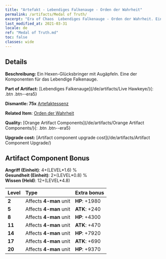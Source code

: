 ```yaml
---
title: "Artefakt - Lebendiges Falkenauge - Orden der Wahrheit"
permalink: /artifacts/Medal of Truth/
excerpt: "Era of Chaos  Lebendiges Falkenauge - Orden der Wahrheit. Ein Hexen-Glücksbringer mit Augäpfeln. Eine der Komponenten für das Lebendige Falkenauge."
last_modified_at: 2021-03-31
locale: de
ref: "Medal of Truth.md"
toc: false
classes: wide
---
```




## Details

 **Beschreibung:** Ein Hexen-Glücksbringer mit Augäpfeln. Eine der Komponenten für das Lebendige Falkenauge.

 **Part of Artifact:** [Lebendiges Falkenauge](/de/artifacts/Live Hawkeye/){: .btn .btn--era5}

 **Dismantle: 75x** [Artefaktessenz](/de/Items/con_905/)

 **Related Item**: [Orden der Wahrheit](/de/Items/art_134/)

 **Quality:** [Orange Artifact Components](/de/artifacts/Orange Artifact Components/){: .btn .btn--era5}

 **Upgrade cost:** [Artifact component upgrade cost](/de/artifacts/Artifact Component Upgrade/)

## Artifact Component Bonus

  **Angriff (Einheit)**: 4+(LEVEL\*1.6) %<br/>**Gesundheit (Einheit)**: 2+(LEVEL\*0.8) %<br/>**Wissen (Held)**: 12+(LEVEL\*4.8)

  |  Level  | Type |    Extra bonus  | 
  |:--------|:-----|:----------------| 
  | **2** | Affects **4-man** unit | **HP**: +1980 | 
  | **5** | Affects **4-man** unit | **ATK**: +240 | 
  | **8** | Affects **4-man** unit | **HP**: +4300 | 
  | **11** | Affects **4-man** unit | **ATK**: +470 | 
  | **14** | Affects **4-man** unit | **HP**: +7920 | 
  | **17** | Affects **4-man** unit | **ATK**: +690 | 
  | **20** | Affects **4-man** unit | **HP**: +9370 | 
